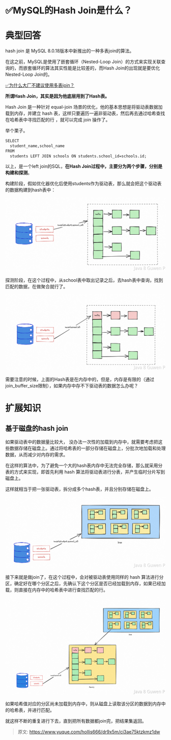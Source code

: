# ✅MySQL的Hash Join是什么？


# 典型回答

hash join 是 MySQL 8.0.18版本中新推出的一种多表join的算法。

在这之前，MySQL是使用了嵌套循环（Nested-Loop Join）的方式来实现关联查询的，而嵌套循环的算法其实性能是比较差的，而Hash Join的出现就是要优化Nested-Loop Join的。

[✅为什么大厂不建议使用多表join？](https://www.yuque.com/hollis666/dr9x5m/qt4krg?view=doc_embed)

**所谓Hash Join，其实是因为他底层用到了Hash表。**

Hash Join 是一种针对 equal-join 场景的优化，他的基本思想是将驱动表数据加载到内存，并建立 hash 表，这样只要遍历一遍非驱动表，然后再去通过哈希查找在哈希表中寻找匹配的行 ，就可以完成 join 操作了。

举个栗子。

```
SELECT
  student_name,school_name
FROM
  students LEFT JOIN schools ON students.school_id=schools.id;
```

以上，是一个left join的SQL，**在Hash Join过程中，主要分为两个步骤，分别是构建和探测**。

构建阶段，假如优化器优化后使用students作为驱动表，那么就会把这个驱动表的数据构建到hash表中：

![image.png](./img/7Cq3DP1O_th-pOFm/1685435976145-4815d9d3-9a52-4e86-93ad-c05b55933a8d-995254.png)

探测阶段，在这个过程中，从school表中取出记录之后，去hash表中查询，找到匹配的数据，在做聚合就行了。

![image.png](./img/7Cq3DP1O_th-pOFm/1685436088989-f24aa811-27e1-4c2a-862d-9dd80b6ccc95-725101.png)

需要注意的时候，上面的Hash表是在内存中的，但是，内存是有限的（通过join_buffer_size限制），如果内存中存不下驱动表的数据怎么办呢？

# 扩展知识


## 基于磁盘的hash join

如果驱动表中的数据量比较大， 没办法一次性的加载到内存中，就需要考虑把这些数据存储在磁盘上。通过将哈希表的一部分存储在磁盘上，分批次地加载和处理数据，从而减少对内存的需求。

在这样的算法中，为了避免一个大的hash表内存中无法完全存储，那么就采用分表的方式来实现，即首先利用 hash 算法将驱动表进行分表，并产生临时分片写到磁盘上。

这样就相当于把一张驱动表，拆分成多个hash表，并且分别存储在磁盘上。

![image.png](./img/7Cq3DP1O_th-pOFm/1685603604500-110a7c08-b237-40fa-937b-96d6362e469f-057968.png)

接下来就是做join了，在这个过程中，会对被驱动表使用同样的 hash 算法进行分区，确定好在哪个分区之后，先确认下这个分区是否已经加载到内存，如果已经加载，则直接在内存中的哈希表中进行查找匹配的行。

![image.png](./img/7Cq3DP1O_th-pOFm/1685603699774-915d7798-d81f-4ea1-bbb3-9518e0f9f613-037178.png)

如果哈希值对应的分区尚未加载到内存中，则从磁盘上读取该分区的数据到内存中的哈希表，并进行匹配。

就这样不断的重复进行下去，直到把所有数据都join完，把结果集返回。




> 原文: <https://www.yuque.com/hollis666/dr9x5m/ci3ae75ktzkmz1dw>